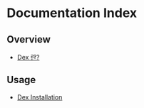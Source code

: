 # Documentation Index

## Overview

- [Dex 란?](./compare.md)

## Usage
- [Dex Installation](./installation.md)